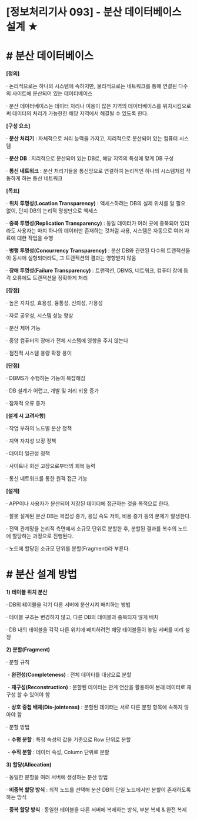 

# [정보처리기사 093] - 분산 데이터베이스 설계 ★



# **# 분산 데이터베이스**

**[정의]**

· 논리적으로는 하나의 시스템에 속하지만, 물리적으로는 네트워크를 통해 연결된 다수의 사이트에 분산되어 있는 데이터베이스

· 분산 데이터베이스는 데이터 처리나 이용이 많은 지역의 데이터베이스를 위치시킴으로써 데이터의 처리가 가능한한 해당 지역에서 해결될 수 있도록 한다.



**[구성 요소]**

· **분산 처리기** : 자체적으로 처리 능력을 가지고, 지리적으로 분산되어 있는 컴퓨터 시스템

· **분산 DB** : 지리적으로 분산되어 있는 DB로, 해당 지역의 특성에 맞게 DB 구성

· **통신 네트워크** : 분산 처리기들을 통신망으로 연결하여 논리적인 하나의 시스템처럼 작동하게 하는 통신 네트워크



**[목표]**

· **위치 투명성(Location Transparency)** : 액세스하려는 DB의 실제 위치를 알 필요 없이, 단지 DB의 논리적 명칭만으로 액세스

· **중복 투명성(Replication Transparency)** : 동일 데이터가 여러 곳에 중복되어 있더라도 사용자는 마치 하나의 데이터만 존재하는 것처럼 사용, 시스템은 자동으로 여러 자료에 대한 작업을 수행

· **병행 투명성(Concurrency Transparency)** : 분산 DB와 관련된 다수의 트랜잭션들이 동시에 실형되더라도, 그 트랜잭션의 결과는 영향받지 않음

· **장애 투명성(Failure Transparency)** : 트랜잭션, DBMS, 네트워크, 컴퓨터 장애 등 각 오류에도 트랜잭션을 정확하게 처리



**[장점]**

· 높은 자치성, 효용성, 융통성, 신뢰성, 가용성

· 자료 공유성, 시스템 성능 향상

· 분산 제어 가능

· 중앙 컴퓨터의 장애가 전체 시스템에 영향을 주지 않는다

· 점진적 시스템 용량 확장 용이



**[단점]**

· DBMS가 수행하는 기능이 복잡해짐

· DB 설계가 어렵고, 개발 및 처리 비용 증가

· 잠재적 오류 증가



**[설계 시 고려사항]**

· 작업 부하의 노드별 분산 정책

· 지역 자치성 보장 정책

· 데이터 일관성 정책

· 사이트나 회선 고장으로부터의 회복 능력

· 통신 네트워크를 통한 원격 접근 기능



**[설계]**

· APP이나 사용자가 분산되어 저장된 데이터에 접근하는 것을 목적으로 한다.

· 잘못 설계된 분산 DB는 복잡성 증가, 응답 속도 저하, 비용 증가 등의 문제가 발생한다.

· 전역 관계망을 논리적 측면에서 소규모 단위로 분할한 후, 분할된 결과를 복수의 노드에 할당하는 과정으로 진행된다.

· 노드에 할당된 소규모 단위를 분할(Fragment)라 부른다.



# **# 분산 설계 방법**

**1) 테이블 위치 분산**

· DB의 테이블을 각기 다른 서버에 분산시켜 배치하는 방법

· 테이블 구조는 변경하지 않고, 다른 DB의 테이블과 중복되지 않게 배치

· DB 내의 테이블을 각각 다른 위치에 배치하려면 해당 테이블들이 놓일 서버를 미리 설정



**2) 분할(Fragment)**

· 분할 규칙

​    \- **완전성(Completeness)** : 전체 데이터를 대상으로 분할

​    \- **재구성(Reconstruction)** : 분할된 데이터는 관계 연산을 활용하여 본래 데이터로 재구성 할 수 있어야 함

​    \- **상호 중첩 배체(Dis-jointenss)** : 분할된 데이터는 서로 다른 분할 항목에 속하지 않아야 함

· 분할 방법

​    \- **수평 분할** : 특정 속성의 값을 기준으로 Row 단위로 분할

​    \- **수직 분할** : 데이터 속성, Column 단위로 분할



**3) 할당(Allocation)**

· 동일한 분할을 여러 서버에 생성하는 분산 방법

· **비중복 할당 방식** : 최적 노드를 선택해 분산 DB의 단일 노드에서만 분할이 존재하도록 하는 방식

· **중복 할당 방식** : 동일한 테이블을 다른 서버에 복제하는 방식, 부분 복제 & 완전 복제